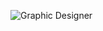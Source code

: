 ![Graphic Designer](https://github.com/user-attachments/assets/675062b2-43c8-43e3-ac44-93185d8d87e4)

